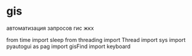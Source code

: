 # gis
автоматизация запросов гис жкх

from time import sleep
from threading import Thread
import sys
import pyautogui as pag
import gisFind
import keyboard
